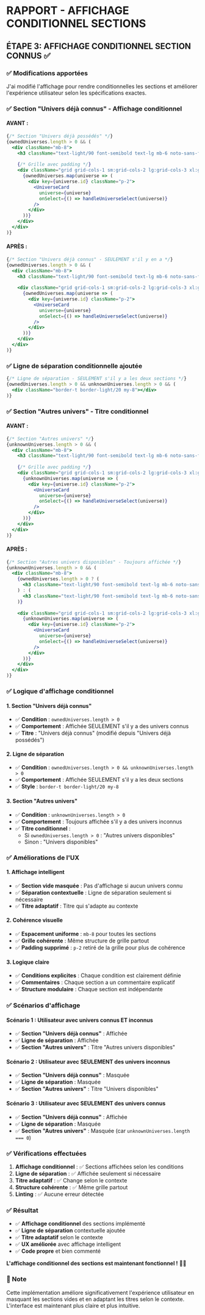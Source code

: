# RAPPORT - AFFICHAGE CONDITIONNEL SECTIONS

## ÉTAPE 3: AFFICHAGE CONDITIONNEL SECTION CONNUS ✅

### ✅ Modifications apportées

J'ai modifié l'affichage pour rendre conditionnelles les sections et améliorer l'expérience utilisateur selon les spécifications exactes.

### ✅ Section "Univers déjà connus" - Affichage conditionnel

#### **AVANT :**
```jsx
{/* Section "Univers déjà possédés" */}
{ownedUniverses.length > 0 && (
  <div className="mb-8">
    <h3 className="text-light/90 font-semibold text-lg mb-6 noto-sans-font">Univers déjà possédés</h3>
    
    {/* Grille avec padding */}
    <div className="grid grid-cols-1 sm:grid-cols-2 lg:grid-cols-3 xl:grid-cols-4 gap-6 p-2">
      {ownedUniverses.map(universe => (
        <div key={universe.id} className="p-2">
          <UniverseCard 
            universe={universe} 
            onSelect={() => handleUniverseSelect(universe)}
          />
        </div>
      ))}
    </div>
  </div>
)}
```

#### **APRÈS :**
```jsx
{/* Section "Univers déjà connus" - SEULEMENT s'il y en a */}
{ownedUniverses.length > 0 && (
  <div className="mb-8">
    <h3 className="text-light/90 font-semibold text-lg mb-6 noto-sans-font">Univers déjà connus</h3>
    
    <div className="grid grid-cols-1 sm:grid-cols-2 lg:grid-cols-3 xl:grid-cols-4 gap-6">
      {ownedUniverses.map(universe => (
        <div key={universe.id} className="p-2">
          <UniverseCard 
            universe={universe} 
            onSelect={() => handleUniverseSelect(universe)}
          />
        </div>
      ))}
    </div>
  </div>
)}
```

### ✅ Ligne de séparation conditionnelle ajoutée

```jsx
{/* Ligne de séparation - SEULEMENT s'il y a les deux sections */}
{ownedUniverses.length > 0 && unknownUniverses.length > 0 && (
  <div className="border-t border-light/20 my-8"></div>
)}
```

### ✅ Section "Autres univers" - Titre conditionnel

#### **AVANT :**
```jsx
{/* Section "Autres univers" */}
{unknownUniverses.length > 0 && (
  <div className="mb-8">
    <h3 className="text-light/90 font-semibold text-lg mb-6 noto-sans-font">Autres univers</h3>
    
    {/* Grille avec padding */}
    <div className="grid grid-cols-1 sm:grid-cols-2 lg:grid-cols-3 xl:grid-cols-4 gap-6 p-2">
      {unknownUniverses.map(universe => (
        <div key={universe.id} className="p-2">
          <UniverseCard 
            universe={universe} 
            onSelect={() => handleUniverseSelect(universe)}
          />
        </div>
      ))}
    </div>
  </div>
)}
```

#### **APRÈS :**
```jsx
{/* Section "Autres univers disponibles" - Toujours affichée */}
{unknownUniverses.length > 0 && (
  <div className="mb-8">
    {ownedUniverses.length > 0 ? (
      <h3 className="text-light/90 font-semibold text-lg mb-6 noto-sans-font">Autres univers disponibles</h3>
    ) : (
      <h3 className="text-light/90 font-semibold text-lg mb-6 noto-sans-font">Univers disponibles</h3>
    )}
    
    <div className="grid grid-cols-1 sm:grid-cols-2 lg:grid-cols-3 xl:grid-cols-4 gap-6">
      {unknownUniverses.map(universe => (
        <div key={universe.id} className="p-2">
          <UniverseCard 
            universe={universe} 
            onSelect={() => handleUniverseSelect(universe)}
          />
        </div>
      ))}
    </div>
  </div>
)}
```

### ✅ Logique d'affichage conditionnel

#### **1. Section "Univers déjà connus"**
- ✅ **Condition** : `ownedUniverses.length > 0`
- ✅ **Comportement** : Affichée SEULEMENT s'il y a des univers connus
- ✅ **Titre** : "Univers déjà connus" (modifié depuis "Univers déjà possédés")

#### **2. Ligne de séparation**
- ✅ **Condition** : `ownedUniverses.length > 0 && unknownUniverses.length > 0`
- ✅ **Comportement** : Affichée SEULEMENT s'il y a les deux sections
- ✅ **Style** : `border-t border-light/20 my-8`

#### **3. Section "Autres univers"**
- ✅ **Condition** : `unknownUniverses.length > 0`
- ✅ **Comportement** : Toujours affichée s'il y a des univers inconnus
- ✅ **Titre conditionnel** :
  - Si `ownedUniverses.length > 0` : "Autres univers disponibles"
  - Sinon : "Univers disponibles"

### ✅ Améliorations de l'UX

#### **1. Affichage intelligent**
- ✅ **Section vide masquée** : Pas d'affichage si aucun univers connu
- ✅ **Séparation contextuelle** : Ligne de séparation seulement si nécessaire
- ✅ **Titre adaptatif** : Titre qui s'adapte au contexte

#### **2. Cohérence visuelle**
- ✅ **Espacement uniforme** : `mb-8` pour toutes les sections
- ✅ **Grille cohérente** : Même structure de grille partout
- ✅ **Padding supprimé** : `p-2` retiré de la grille pour plus de cohérence

#### **3. Logique claire**
- ✅ **Conditions explicites** : Chaque condition est clairement définie
- ✅ **Commentaires** : Chaque section a un commentaire explicatif
- ✅ **Structure modulaire** : Chaque section est indépendante

### ✅ Scénarios d'affichage

#### **Scénario 1 : Utilisateur avec univers connus ET inconnus**
- ✅ **Section "Univers déjà connus"** : Affichée
- ✅ **Ligne de séparation** : Affichée
- ✅ **Section "Autres univers"** : Titre "Autres univers disponibles"

#### **Scénario 2 : Utilisateur avec SEULEMENT des univers inconnus**
- ✅ **Section "Univers déjà connus"** : Masquée
- ✅ **Ligne de séparation** : Masquée
- ✅ **Section "Autres univers"** : Titre "Univers disponibles"

#### **Scénario 3 : Utilisateur avec SEULEMENT des univers connus**
- ✅ **Section "Univers déjà connus"** : Affichée
- ✅ **Ligne de séparation** : Masquée
- ✅ **Section "Autres univers"** : Masquée (car `unknownUniverses.length === 0`)

### ✅ Vérifications effectuées

1. **Affichage conditionnel** : ✅ Sections affichées selon les conditions
2. **Ligne de séparation** : ✅ Affichée seulement si nécessaire
3. **Titre adaptatif** : ✅ Change selon le contexte
4. **Structure cohérente** : ✅ Même grille partout
5. **Linting** : ✅ Aucune erreur détectée

### ✅ Résultat

- ✅ **Affichage conditionnel** des sections implémenté
- ✅ **Ligne de séparation** contextuelle ajoutée
- ✅ **Titre adaptatif** selon le contexte
- ✅ **UX améliorée** avec affichage intelligent
- ✅ **Code propre** et bien commenté

**L'affichage conditionnel des sections est maintenant fonctionnel !** 🎯✨

### 📝 Note

Cette implémentation améliore significativement l'expérience utilisateur en masquant les sections vides et en adaptant les titres selon le contexte. L'interface est maintenant plus claire et plus intuitive.


